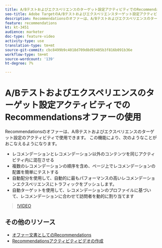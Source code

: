 ```yaml
---
title: A/Bテストおよびエクスペリエンスのターゲット設定アクティビティでのRecommendationsオファーの使用
seo-title: Adobe TargetのA/Bテストおよびエクスペリエンスターゲット設定アクティビティでRecommendationsオファーを使用する
description: Recommendationsのオファーは、A/Bテストおよびエクスペリエンスのターゲット設定のアクティビティで使用できます。
feature: recommendations
kt: kt-3451
audience: marketer
doc-type: feature-video
activity-type: use
translation-type: tm+mt
source-git-commit: cbc8499b9c4018d709d8d93405b3f816b091b36e
workflow-type: tm+mt
source-wordcount: '139'
ht-degree: 7%

---
```



# A/Bテストおよびエクスペリエンスのターゲット設定アクティビティでのRecommendationsオファーの使用

Recommendationsのオファーは、A/Bテストおよびエクスペリエンスのターゲット設定のアクティビティで使用できます。 この機能により、次のようなことがおこなえるようになります。

* レコメンデーションとレコメンデーション以外のコンテンツを同じアクティビティ内に混在させる
* 複数のレコメンデーションの順序を含め、ページ上でレコメンデーションの配置を簡単にテストする
* 自動配分を使用して、自動的に最もパフォーマンスの高いレコメンデーションエクスペリエンスにトラフィックをプッシュします。
* 自動ターゲットを使用して、レコメンデーションのプロファイルに基づいて、レコメンデーションに合わせて訪問者を動的に割り当てます

>[!VIDEO](https://video.tv.adobe.com/v/28878?quality=12)

## その他のリソース

* [オファー文書としてのRecommendations](https://docs.adobe.com/content/help/en/target/using/recommendations/recommendations-as-an-offer.html)
* [Recommendationsアクティビティビデオの作成](create-a-recommendations-activity.md)
